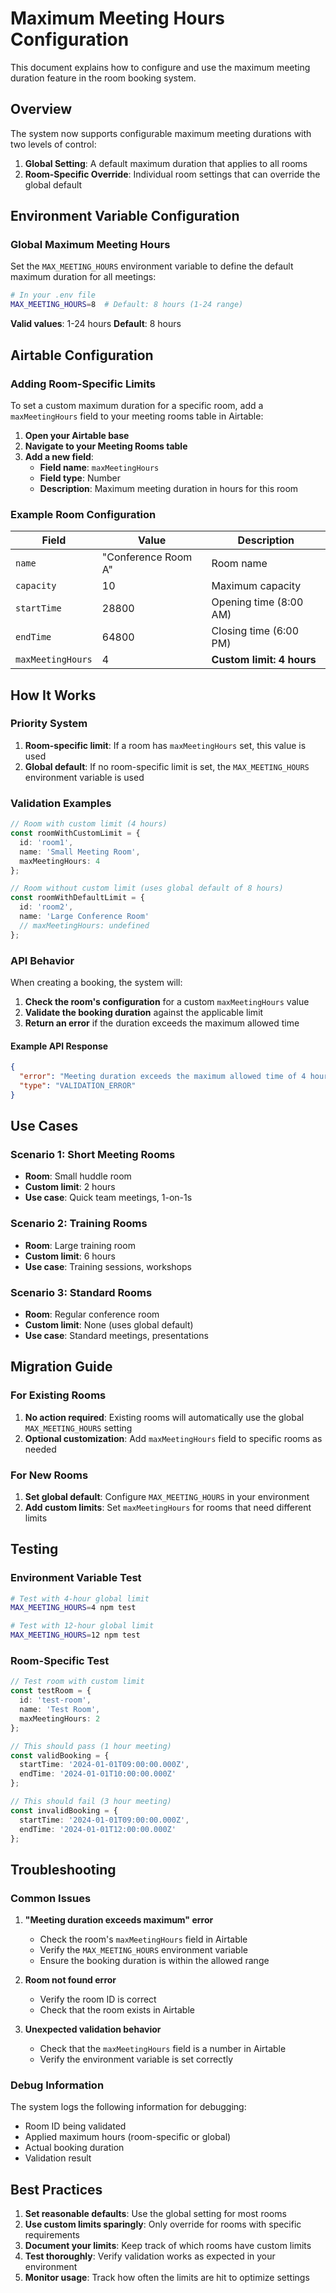 # Maximum Meeting Hours Configuration

This document explains how to configure and use the maximum meeting duration feature in the room booking system.

## Overview

The system now supports configurable maximum meeting durations with two levels of control:

1. **Global Setting**: A default maximum duration that applies to all rooms
2. **Room-Specific Override**: Individual room settings that can override the global default

## Environment Variable Configuration

### Global Maximum Meeting Hours

Set the `MAX_MEETING_HOURS` environment variable to define the default maximum duration for all meetings:

```bash
# In your .env file
MAX_MEETING_HOURS=8  # Default: 8 hours (1-24 range)
```

**Valid values**: 1-24 hours
**Default**: 8 hours

## Airtable Configuration

### Adding Room-Specific Limits

To set a custom maximum duration for a specific room, add a `maxMeetingHours` field to your meeting rooms table in Airtable:

1. **Open your Airtable base**
2. **Navigate to your Meeting Rooms table**
3. **Add a new field**:
   - **Field name**: `maxMeetingHours`
   - **Field type**: Number
   - **Description**: Maximum meeting duration in hours for this room

### Example Room Configuration

| Field | Value | Description |
|-------|-------|-------------|
| `name` | "Conference Room A" | Room name |
| `capacity` | 10 | Maximum capacity |
| `startTime` | 28800 | Opening time (8:00 AM) |
| `endTime` | 64800 | Closing time (6:00 PM) |
| `maxMeetingHours` | 4 | **Custom limit: 4 hours** |

## How It Works

### Priority System

1. **Room-specific limit**: If a room has `maxMeetingHours` set, this value is used
2. **Global default**: If no room-specific limit is set, the `MAX_MEETING_HOURS` environment variable is used

### Validation Examples

```typescript
// Room with custom limit (4 hours)
const roomWithCustomLimit = {
  id: 'room1',
  name: 'Small Meeting Room',
  maxMeetingHours: 4
};

// Room without custom limit (uses global default of 8 hours)
const roomWithDefaultLimit = {
  id: 'room2',
  name: 'Large Conference Room'
  // maxMeetingHours: undefined
};
```

### API Behavior

When creating a booking, the system will:

1. **Check the room's configuration** for a custom `maxMeetingHours` value
2. **Validate the booking duration** against the applicable limit
3. **Return an error** if the duration exceeds the maximum allowed time

#### Example API Response

```json
{
  "error": "Meeting duration exceeds the maximum allowed time of 4 hours for this room",
  "type": "VALIDATION_ERROR"
}
```

## Use Cases

### Scenario 1: Short Meeting Rooms
- **Room**: Small huddle room
- **Custom limit**: 2 hours
- **Use case**: Quick team meetings, 1-on-1s

### Scenario 2: Training Rooms
- **Room**: Large training room
- **Custom limit**: 6 hours
- **Use case**: Training sessions, workshops

### Scenario 3: Standard Rooms
- **Room**: Regular conference room
- **Custom limit**: None (uses global default)
- **Use case**: Standard meetings, presentations

## Migration Guide

### For Existing Rooms

1. **No action required**: Existing rooms will automatically use the global `MAX_MEETING_HOURS` setting
2. **Optional customization**: Add `maxMeetingHours` field to specific rooms as needed

### For New Rooms

1. **Set global default**: Configure `MAX_MEETING_HOURS` in your environment
2. **Add custom limits**: Set `maxMeetingHours` for rooms that need different limits

## Testing

### Environment Variable Test

```bash
# Test with 4-hour global limit
MAX_MEETING_HOURS=4 npm test

# Test with 12-hour global limit
MAX_MEETING_HOURS=12 npm test
```

### Room-Specific Test

```typescript
// Test room with custom limit
const testRoom = {
  id: 'test-room',
  name: 'Test Room',
  maxMeetingHours: 2
};

// This should pass (1 hour meeting)
const validBooking = {
  startTime: '2024-01-01T09:00:00.000Z',
  endTime: '2024-01-01T10:00:00.000Z'
};

// This should fail (3 hour meeting)
const invalidBooking = {
  startTime: '2024-01-01T09:00:00.000Z',
  endTime: '2024-01-01T12:00:00.000Z'
};
```

## Troubleshooting

### Common Issues

1. **"Meeting duration exceeds maximum" error**
   - Check the room's `maxMeetingHours` field in Airtable
   - Verify the `MAX_MEETING_HOURS` environment variable
   - Ensure the booking duration is within the allowed range

2. **Room not found error**
   - Verify the room ID is correct
   - Check that the room exists in Airtable

3. **Unexpected validation behavior**
   - Check that the `maxMeetingHours` field is a number in Airtable
   - Verify the environment variable is set correctly

### Debug Information

The system logs the following information for debugging:

- Room ID being validated
- Applied maximum hours (room-specific or global)
- Actual booking duration
- Validation result

## Best Practices

1. **Set reasonable defaults**: Use the global setting for most rooms
2. **Use custom limits sparingly**: Only override for rooms with specific requirements
3. **Document your limits**: Keep track of which rooms have custom limits
4. **Test thoroughly**: Verify validation works as expected in your environment
5. **Monitor usage**: Track how often the limits are hit to optimize settings